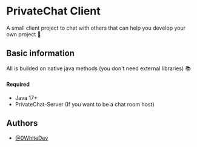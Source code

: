
# PrivateChat Client


A small client project to chat with others that can help you develop your own project 💬

## Basic information

All is builded on native java methods (you don't need external libraries) 📚

#### Required
- Java 17+
- PrivateChat-Server (If you want to be a chat room host)


## Authors

- [@0WhiteDev](https://github.com/0WhiteDev)

